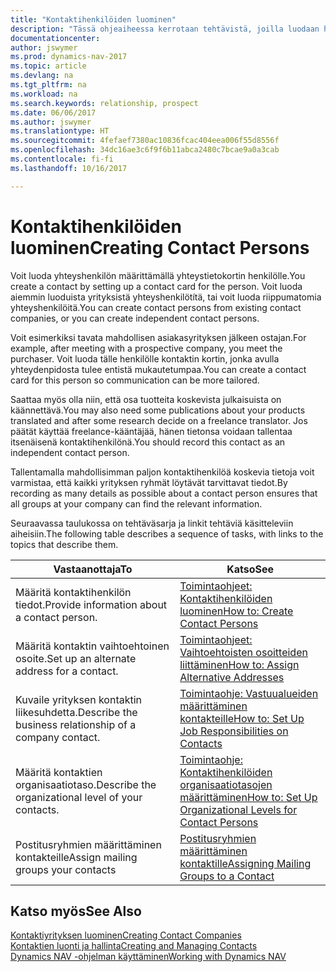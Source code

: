 ```yaml
---
title: "Kontaktihenkilöiden luominen"
description: "Tässä ohjeaiheessa kerrotaan tehtävistä, joilla luodaan henkilölle, kuten prospektille tai toimittajalle, kontaktin kortti helpottamaan suhteen määrittämistä ja räätälöimään viestintää."
documentationcenter: 
author: jswymer
ms.prod: dynamics-nav-2017
ms.topic: article
ms.devlang: na
ms.tgt_pltfrm: na
ms.workload: na
ms.search.keywords: relationship, prospect
ms.date: 06/06/2017
ms.author: jswymer
ms.translationtype: HT
ms.sourcegitcommit: 4fefaef7380ac10836fcac404eea006f55d8556f
ms.openlocfilehash: 34dc16ae3c6f9f6b11abca2480c7bcae9a0a3cab
ms.contentlocale: fi-fi
ms.lasthandoff: 10/16/2017

---
```

# <a name="creating-contact-persons"></a><span data-ttu-id="93401-103">Kontaktihenkilöiden luominen</span><span class="sxs-lookup"><span data-stu-id="93401-103">Creating Contact Persons</span></span>
<span data-ttu-id="93401-104">Voit luoda yhteyshenkilön määrittämällä yhteystietokortin henkilölle.</span><span class="sxs-lookup"><span data-stu-id="93401-104">You create a contact by setting up a contact card for the person.</span></span> <span data-ttu-id="93401-105">Voit luoda aiemmin luoduista yrityksistä yhteyshenkilötítä, tai voit luoda riippumatomia yhteyshenkilöitä.</span><span class="sxs-lookup"><span data-stu-id="93401-105">You can create contact persons from existing contact companies, or you can create independent contact persons.</span></span>

<span data-ttu-id="93401-106">Voit esimerkiksi tavata mahdollisen asiakasyrityksen jälkeen ostajan.</span><span class="sxs-lookup"><span data-stu-id="93401-106">For example, after meeting with a prospective company, you meet the purchaser.</span></span> <span data-ttu-id="93401-107">Voit luoda tälle henkilölle kontaktin kortin, jonka avulla yhteydenpidosta tulee entistä mukautetumpaa.</span><span class="sxs-lookup"><span data-stu-id="93401-107">You can create a contact card for this person so communication can be more tailored.</span></span>

<span data-ttu-id="93401-108">Saattaa myös olla niin, että osa tuotteita koskevista julkaisuista on käännettävä.</span><span class="sxs-lookup"><span data-stu-id="93401-108">You may also need some publications about your products translated and after some research decide on a freelance translator.</span></span> <span data-ttu-id="93401-109">Jos päätät käyttää freelance-kääntäjää, hänen tietonsa voidaan tallentaa itsenäisenä kontaktihenkilönä.</span><span class="sxs-lookup"><span data-stu-id="93401-109">You should record this contact as an independent contact person.</span></span>

<span data-ttu-id="93401-110">Tallentamalla mahdollisimman paljon kontaktihenkilöä koskevia tietoja voit varmistaa, että kaikki yrityksen ryhmät löytävät tarvittavat tiedot.</span><span class="sxs-lookup"><span data-stu-id="93401-110">By recording as many details as possible about a contact person ensures that all groups at your company can find the relevant information.</span></span>

<span data-ttu-id="93401-111">Seuraavassa taulukossa on tehtäväsarja ja linkit tehtäviä käsitteleviin aiheisiin.</span><span class="sxs-lookup"><span data-stu-id="93401-111">The following table describes a sequence of tasks, with links to the topics that describe them.</span></span> 

| <span data-ttu-id="93401-112">Vastaanottaja</span><span class="sxs-lookup"><span data-stu-id="93401-112">To</span></span> | <span data-ttu-id="93401-113">Katso</span><span class="sxs-lookup"><span data-stu-id="93401-113">See</span></span> |
| --- | --- |
| <span data-ttu-id="93401-114">Määritä kontaktihenkilön tiedot.</span><span class="sxs-lookup"><span data-stu-id="93401-114">Provide information about a contact person.</span></span> |[<span data-ttu-id="93401-115">Toimintaohjeet: Kontaktihenkilöiden luominen</span><span class="sxs-lookup"><span data-stu-id="93401-115">How to: Create Contact Persons</span></span>](marketing-how-create-contact-persons.md) |
| <span data-ttu-id="93401-116">Määritä kontaktin vaihtoehtoinen osoite.</span><span class="sxs-lookup"><span data-stu-id="93401-116">Set up an alternate address for a contact.</span></span> |[<span data-ttu-id="93401-117">Toimintaohjeet: Vaihtoehtoisten osoitteiden liittäminen</span><span class="sxs-lookup"><span data-stu-id="93401-117">How to: Assign Alternative Addresses</span></span>](marketing-how-assign-alternate-address.md) |
| <span data-ttu-id="93401-118">Kuvaile yrityksen kontaktin liikesuhdetta.</span><span class="sxs-lookup"><span data-stu-id="93401-118">Describe the business relationship of a company contact.</span></span> |[<span data-ttu-id="93401-119">Toimintaohje: Vastuualueiden määrittäminen kontakteille</span><span class="sxs-lookup"><span data-stu-id="93401-119">How to: Set Up Job Responsibilities on Contacts</span></span>](marketing-job-responsibilities.md) |
| <span data-ttu-id="93401-120">Määritä kontaktien organisaatiotaso.</span><span class="sxs-lookup"><span data-stu-id="93401-120">Describe the organizational level of your contacts.</span></span> |[<span data-ttu-id="93401-121">Toimintaohje: Kontaktihenkilöiden organisaatiotasojen määrittäminen</span><span class="sxs-lookup"><span data-stu-id="93401-121">How to: Set Up Organizational Levels for Contact Persons</span></span>](marketing-organizational-levels.md) |
| <span data-ttu-id="93401-122">Postitusryhmien määrittäminen kontakteille</span><span class="sxs-lookup"><span data-stu-id="93401-122">Assign mailing groups your contacts</span></span> |[<span data-ttu-id="93401-123">Postitusryhmien määrittäminen kontaktille</span><span class="sxs-lookup"><span data-stu-id="93401-123">Assigning Mailing Groups to a Contact</span></span>](marketing-mailing-groups.md) |

## <a name="see-also"></a><span data-ttu-id="93401-124">Katso myös</span><span class="sxs-lookup"><span data-stu-id="93401-124">See Also</span></span>
[<span data-ttu-id="93401-125">Kontaktiyrityksen luominen</span><span class="sxs-lookup"><span data-stu-id="93401-125">Creating Contact Companies</span></span>](marketing-create-contact-companies.md)  
[<span data-ttu-id="93401-126">Kontaktien luonti ja hallinta</span><span class="sxs-lookup"><span data-stu-id="93401-126">Creating and Managing Contacts</span></span>]()  
[<span data-ttu-id="93401-127">Dynamics NAV -ohjelman käyttäminen</span><span class="sxs-lookup"><span data-stu-id="93401-127">Working with Dynamics NAV</span></span>](ui-work-product.md)

